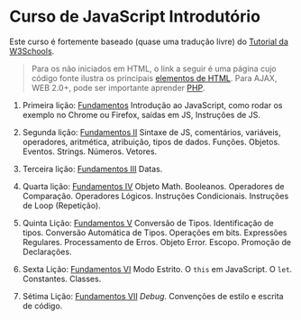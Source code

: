 # Curso de JavaScript Introdutório

Este curso é fortemente baseado (quase uma tradução livre) do [Tutorial da W3Schools](https://www.w3schools.com/js/).

> Para os não iniciados em HTML, o link a seguir é uma página cujo código
> fonte ilustra os principais [elementos de HTML](htmlTutor1.html). Para
> AJAX, WEB 2.0+, pode ser importante aprender [PHP](http://www.dca.fee.unicamp.br/~glaucya/ifsp/ApostilaPHP_2014.pdf).

  1. Primeira lição: [Fundamentos](fundamento_js.md)
  Introdução ao JavaScript, como rodar os exemplo no Chrome ou Firefox,
  saídas em JS, Instruções de JS.

  2. Segunda lição: [Fundamentos II](fundamentos2_js.md)
  Sintaxe de JS, comentários, variáveis, operadores, aritmética, atribuição,
  tipos de dados. Funções. Objetos. Eventos. Strings. Números. Vetores.

  3. Terceira lição: [Fundamentos III](fundamentos3_js.md)
   Datas.

  4. Quarta lição: [Fundamentos IV](fundamentos4_js.md)
  Objeto Math. Booleanos. Operadores de Comparação. Operadores Lógicos.
  Instruções Condicionais. Instruções de Loop (Repetição).

  5. Quinta Lição: [Fundamentos V](fundamentos5_js.md)
  Conversão de Tipos. Identificação de tipos. Conversão Automática de Tipos.
  Operações em bits. Expressões Regulares. Processamento de Erros. Objeto Error.
  Escopo. Promoção de Declarações.

  6. Sexta Lição: [Fundamentos VI](intermediario1_js.md)
  Modo Estrito. O `this` em JavaScript. O `let`. Constantes. Classes.

  7. Sétima Lição: [Fundamentos VII](intermediario2_js.md)
  *Debug*. Convenções de estilo e escrita de código.
